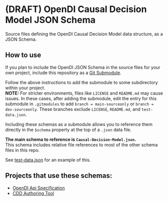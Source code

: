 # (DRAFT) OpenDI Causal Decision Model JSON Schema

Source files defining the OpenDI Causal Decision Model data structure, as a JSON Schema.

## How to use

If you plan to include the OpenDI JSON Schema in the source files for your own project, include this repository as a [Git Submodule](https://git-scm.com/book/en/v2/Git-Tools-Submodules).

Follow the above instructions to add the submodule to some subdirectory within your project.  
**NOTE:** For stricter environments, files like `LICENSE` and `README.md` may cause issues. In these cases, after adding the submodule, edit the entry for this submodule in `.gitmodules` to add `branch = main-sourceonly` or `branch = dev-sourceonly`. These branches exclude `LICENSE`, `README.md`, and `test-data.json`. 

Including these schemas as a submodule allows you to reference them directly in the `$schema` property at the top of a `.json` data file.

**The main schema to reference is `Causal-Decision-Model.json`.**  
This schema includes relative file references to most of the other schema files in this repo.

See [test-data.json](./test-data.json) for an example of this.

## Projects that use these schemas:

- [OpenDI Api Specification](https://github.com/opendi-org/api-specification)
- [CDD Authoring Tool](https://github.com/opendi-org/cdd-authoring-tool)
